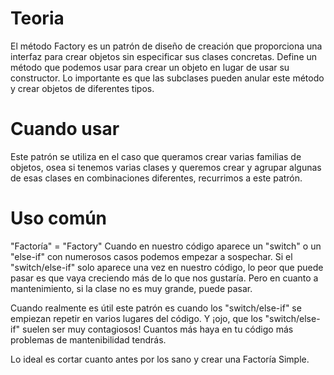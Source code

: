 # Teoria &nbsp;

El método Factory es un patrón de diseño de creación que proporciona una interfaz para crear objetos sin especificar sus clases concretas. Define un método que podemos usar para crear un objeto en lugar de usar su constructor. Lo importante es que las subclases pueden anular este método y crear objetos de diferentes tipos. &nbsp;

# Cuando usar &nbsp;
Este patrón se utiliza en el caso que queramos crear varias familias de objetos, osea si tenemos varias clases y queremos crear y agrupar algunas de esas clases en combinaciones diferentes, recurrimos a este patrón. &nbsp;

# Uso común &nbsp;
"Factoría" = "Factory"
Cuando en nuestro código aparece un "switch" o un "else-if" con numerosos casos podemos empezar a sospechar. Si el "switch/else-if" solo aparece una vez en nuestro código, lo peor que puede pasar es que vaya creciendo más de lo que nos gustaría. Pero en cuanto a mantenimiento, si la clase no es muy grande, puede pasar. &nbsp; 

Cuando realmente es útil este patrón es cuando los "switch/else-if" se empiezan repetir en varios lugares del código. Y ¡ojo, que los "switch/else-if" suelen ser muy contagiosos! Cuantos más haya en tu código más problemas de mantenibilidad tendrás. &nbsp;

Lo ideal es cortar cuanto antes por los sano y crear una Factoría Simple. &nbsp;

